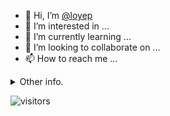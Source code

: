 - 👋 Hi, I’m [@loyep](https://github.com/loyep)
- 👀 I’m interested in ...
- 🌱 I’m currently learning ...
- 💞️ I’m looking to collaborate on ...
- 📫 How to reach me ...

<details>
  <summary>Other info.</summary>
  <br>

<!--START_SECTION:waka-->

```text
TypeScript   9 hrs           ██████████▒░░░░░░░░░░░░░░   41.92 %
Vue.js       7 hrs 8 mins    ████████▒░░░░░░░░░░░░░░░░   33.26 %
JSON         1 hr 59 mins    ██▒░░░░░░░░░░░░░░░░░░░░░░   09.24 %
JavaScript   1 hr 52 mins    ██▒░░░░░░░░░░░░░░░░░░░░░░   08.76 %
YAML         51 mins         █░░░░░░░░░░░░░░░░░░░░░░░░   03.96 %
TSConfig     20 mins         ▒░░░░░░░░░░░░░░░░░░░░░░░░   01.61 %
```

<!--END_SECTION:waka-->

</details>

![visitors](https://visitor-badge.glitch.me/badge?page_id=loyep.loyep)
